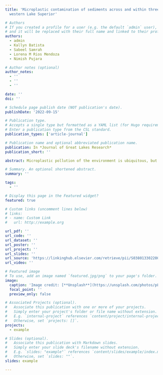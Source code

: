 ```yaml
---
title: 'Microplastic contamination of sediments across and within three beaches in
  western Lake Superior'

# Authors
# If you created a profile for a user (e.g. the default `admin` user), write the username (folder name) here
# and it will be replaced with their full name and linked to their profile.
authors:
  - admin
  - Kallyn Batista
  - Sabeel Samrah
  - Lorena M Rios Mendoza
  - Nimish Pujara

# Author notes (optional)
author_notes:
  - ''
  - ''
  - ''

date: ''
doi: ''

# Schedule page publish date (NOT publication's date).
publishDate: '2022-09-15'

# Publication type.
# Accepts a single type but formatted as a YAML list (for Hugo requirements).
# Enter a publication type from the CSL standard.
publication_types: ['article-journal']

# Publication name and optional abbreviated publication name.
publication: In *Journal of Great Lakes Research*
publication_short: ''

abstract: Microplastic pollution of the environment is ubiquitous, but the processes by which microplastics accumulate within beach sediments are not yet well understood. We isolate microplastic pollution from the sediments at three western Lake Superior beaches. Samples of both surface and subsurface sediments are considered. We find that the average microplastic contamination is 65 microplastic particles kg−1 sediment across our sites with significant variability across beaches, but the microplastic composition is always dominated by polyester fibers. The variation across beaches does not seem to relate to the distance from suspected sources of microplastics to the lake. Within each beach, we find no significant variation of the mean microplastic concentration in the cross-shore direction or in the surface vs. subsurface sediments at the wrack line. We interpret this mean microplastic concentration in the sediment as a measure of the bulk microplastic concentration in the nearshore water at each beach. In subsurface sediments, we observe a significant difference in the variance of microplastic concentrations, and we attribute this variation to the intermittency of the extreme hydrodynamic conditions that deposit microplastics deeper into the sediment.

# Summary. An optional shortened abstract.
summary: ''

tags:
  - ''

# Display this page in the Featured widget?
featured: true

# Custom links (uncomment lines below)
# links:
# - name: Custom Link
#   url: http://example.org

url_pdf: ''
url_code: ''
url_dataset: ''
url_poster: ''
url_project: ''
url_slides: ''
url_source: 'https://linkinghub.elsevier.com/retrieve/pii/S0380133022002246'
url_video: ''

# Featured image
# To use, add an image named `featured.jpg/png` to your page's folder.
image:
  caption: 'Image credit: [**Unsplash**](https://unsplash.com/photos/pLCdAaMFLTE)'
  focal_point: ''
  preview_only: false

# Associated Projects (optional).
#   Associate this publication with one or more of your projects.
#   Simply enter your project's folder or file name without extension.
#   E.g. `internal-project` references `content/project/internal-project/index.md`.
#   Otherwise, set `projects: []`.
projects:
  - example

# Slides (optional).
#   Associate this publication with Markdown slides.
#   Simply enter your slide deck's filename without extension.
#   E.g. `slides: "example"` references `content/slides/example/index.md`.
#   Otherwise, set `slides: ""`.
slides: example

---
```

